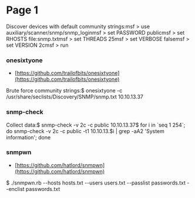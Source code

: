 # Page 1

Discover devices with default community strings:msf > use auxiliary/scanner/snmp/snmp\_loginmsf > set PASSWORD publicmsf > set RHOSTS file:snmp.txtmsf > set THREADS 25msf > set VERBOSE falsemsf > set VERSION 2cmsf > run

### onesixtyone <a href="#onesixtyone" id="onesixtyone"></a>

* ​[https://github.com/trailofbits/onesixtyone](https://github.com/trailofbits/onesixtyone)​

Brute force community strings:$ onesixtyone -c /usr/share/seclists/Discovery/SNMP/snmp.txt 10.10.13.37

### snmp-check <a href="#snmp-check" id="snmp-check"></a>

Collect data:$ snmp-check -v 2c -c public 10.10.13.37$ for i in \`seq 1 254\`; do snmp-check -v 2c -c public -t1 10.10.13.$i | grep -aA2 'System information'; done

### snmpwn <a href="#snmpwn" id="snmpwn"></a>

* ​[https://github.com/hatlord/snmpwn](https://github.com/hatlord/snmpwn)​

$ ./snmpwn.rb --hosts hosts.txt --users users.txt --passlist passwords.txt --enclist passwords.txt
